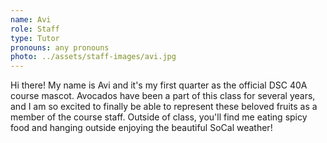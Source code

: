```yaml
---
name: Avi
role: Staff
type: Tutor
pronouns: any pronouns
photo: ../assets/staff-images/avi.jpg
---
```

Hi there! My name is Avi and it's my first quarter as the official DSC 40A course mascot. Avocados have been a part of this class for several years, and I am so excited to finally be able to represent these beloved fruits as a member of the course staff. Outside of class, you'll find me eating spicy food and hanging outside enjoying the beautiful SoCal weather!